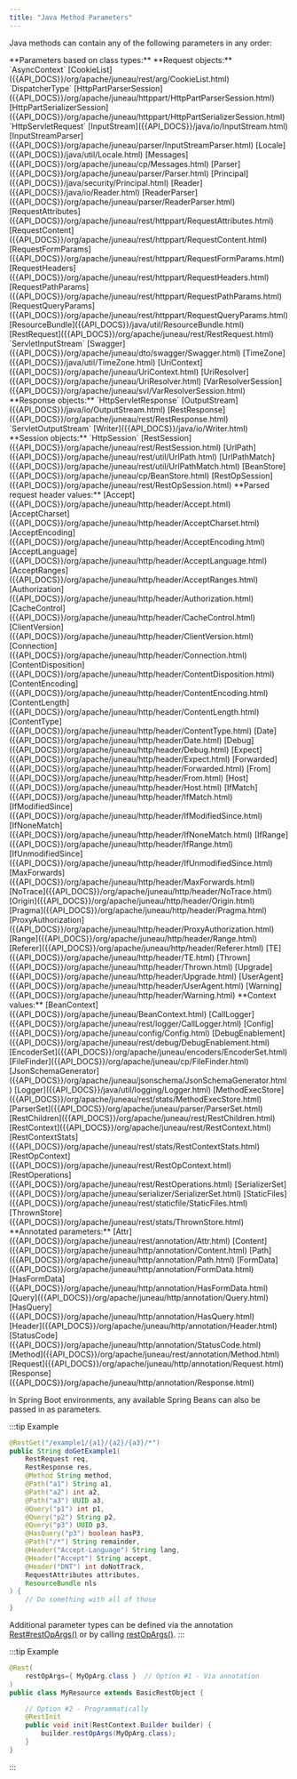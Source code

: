 ```yaml
---
title: "Java Method Parameters"
---
```


Java methods can contain any of the following parameters in any order:

<tree>
<node-0>**Parameters based on class types:**</node-0>
<node-1>**Request objects:**</node-1>
<node-2>`AsyncContext`</node-2>
<node-2><java-class>[CookieList]({{API_DOCS}}/org/apache/juneau/rest/arg/CookieList.html)</java-class></node-2>
<node-2>`DispatcherType`</node-2>
<node-2><java-class>[HttpPartParserSession]({{API_DOCS}}/org/apache/juneau/httppart/HttpPartParserSession.html)</java-class></node-2>
<node-2><java-class>[HttpPartSerializerSession]({{API_DOCS}}/org/apache/juneau/httppart/HttpPartSerializerSession.html)</java-class></node-2>
<node-2>`HttpServletRequest`</node-2>
<node-2><java-class>[InputStream]({{API_DOCS}}/java/io/InputStream.html)</java-class></node-2>
<node-2><java-class>[InputStreamParser]({{API_DOCS}}/org/apache/juneau/parser/InputStreamParser.html)</java-class></node-2>
<node-2><java-class>[Locale]({{API_DOCS}}/java/util/Locale.html)</java-class></node-2>
<node-2><java-class>[Messages]({{API_DOCS}}/org/apache/juneau/cp/Messages.html)</java-class></node-2>
<node-2><java-class>[Parser]({{API_DOCS}}/org/apache/juneau/parser/Parser.html)</java-class></node-2>
<node-2><java-class>[Principal]({{API_DOCS}}/java/security/Principal.html)</java-class></node-2>
<node-2><java-class>[Reader]({{API_DOCS}}/java/io/Reader.html)</java-class></node-2>
<node-2><java-class>[ReaderParser]({{API_DOCS}}/org/apache/juneau/parser/ReaderParser.html)</java-class></node-2>
<node-2><java-class>[RequestAttributes]({{API_DOCS}}/org/apache/juneau/rest/httppart/RequestAttributes.html)</java-class></node-2>
<node-2><java-class>[RequestContent]({{API_DOCS}}/org/apache/juneau/rest/httppart/RequestContent.html)</java-class></node-2>
<node-2><java-class>[RequestFormParams]({{API_DOCS}}/org/apache/juneau/rest/httppart/RequestFormParams.html)</java-class></node-2>
<node-2><java-class>[RequestHeaders]({{API_DOCS}}/org/apache/juneau/rest/httppart/RequestHeaders.html)</java-class></node-2>
<node-2><java-class>[RequestPathParams]({{API_DOCS}}/org/apache/juneau/rest/httppart/RequestPathParams.html)</java-class></node-2>
<node-2><java-class>[RequestQueryParams]({{API_DOCS}}/org/apache/juneau/rest/httppart/RequestQueryParams.html)</java-class></node-2>
<node-2><java-class>[ResourceBundle]({{API_DOCS}}/java/util/ResourceBundle.html)</java-class></node-2>
<node-2><java-class>[RestRequest]({{API_DOCS}}/org/apache/juneau/rest/RestRequest.html)</java-class></node-2>
<node-2>`ServletInputStream`</node-2>
<node-2><java-class>[Swagger]({{API_DOCS}}/org/apache/juneau/dto/swagger/Swagger.html)</java-class></node-2>
<node-2><java-class>[TimeZone]({{API_DOCS}}/java/util/TimeZone.html)</java-class></node-2>
<node-2><java-class>[UriContext]({{API_DOCS}}/org/apache/juneau/UriContext.html)</java-class></node-2>
<node-2><java-class>[UriResolver]({{API_DOCS}}/org/apache/juneau/UriResolver.html)</java-class></node-2>
<node-2><java-class>[VarResolverSession]({{API_DOCS}}/org/apache/juneau/svl/VarResolverSession.html)</java-class></node-2>
<node-1>**Response objects:**</node-1>
<node-2>`HttpServletResponse`</node-2>
<node-2><java-class>[OutputStream]({{API_DOCS}}/java/io/OutputStream.html)</java-class></node-2>
<node-2><java-class>[RestResponse]({{API_DOCS}}/org/apache/juneau/rest/RestResponse.html)</java-class></node-2>
<node-2>`ServletOutputStream`</node-2>
<node-2><java-class>[Writer]({{API_DOCS}}/java/io/Writer.html)</java-class></node-2>
<node-1>**Session objects:**</node-1>
<node-2>`HttpSession`</node-2>
<node-2><java-class>[RestSession]({{API_DOCS}}/org/apache/juneau/rest/RestSession.html)</java-class></node-2>
<node-2><java-class>[UrlPath]({{API_DOCS}}/org/apache/juneau/rest/util/UrlPath.html)</java-class></node-2>
<node-2><java-class>[UrlPathMatch]({{API_DOCS}}/org/apache/juneau/rest/util/UrlPathMatch.html)</java-class></node-2>
<node-2><java-class>[BeanStore]({{API_DOCS}}/org/apache/juneau/cp/BeanStore.html)</java-class></node-2>
<node-2><java-class>[RestOpSession]({{API_DOCS}}/org/apache/juneau/rest/RestOpSession.html)</java-class></node-2>
<node-1>**Parsed request header values:**</node-1>
<node-2><java-class>[Accept]({{API_DOCS}}/org/apache/juneau/http/header/Accept.html)</java-class></node-2>
<node-2><java-class>[AcceptCharset]({{API_DOCS}}/org/apache/juneau/http/header/AcceptCharset.html)</java-class></node-2>
<node-2><java-class>[AcceptEncoding]({{API_DOCS}}/org/apache/juneau/http/header/AcceptEncoding.html)</java-class></node-2>
<node-2><java-class>[AcceptLanguage]({{API_DOCS}}/org/apache/juneau/http/header/AcceptLanguage.html)</java-class></node-2>
<node-2><java-class>[AcceptRanges]({{API_DOCS}}/org/apache/juneau/http/header/AcceptRanges.html)</java-class></node-2>
<node-2><java-class>[Authorization]({{API_DOCS}}/org/apache/juneau/http/header/Authorization.html)</java-class></node-2>
<node-2><java-class>[CacheControl]({{API_DOCS}}/org/apache/juneau/http/header/CacheControl.html)</java-class></node-2>
<node-2><java-class>[ClientVersion]({{API_DOCS}}/org/apache/juneau/http/header/ClientVersion.html)</java-class></node-2>
<node-2><java-class>[Connection]({{API_DOCS}}/org/apache/juneau/http/header/Connection.html)</java-class></node-2>
<node-2><java-class>[ContentDisposition]({{API_DOCS}}/org/apache/juneau/http/header/ContentDisposition.html)</java-class></node-2>
<node-2><java-class>[ContentEncoding]({{API_DOCS}}/org/apache/juneau/http/header/ContentEncoding.html)</java-class></node-2>
<node-2><java-class>[ContentLength]({{API_DOCS}}/org/apache/juneau/http/header/ContentLength.html)</java-class></node-2>
<node-2><java-class>[ContentType]({{API_DOCS}}/org/apache/juneau/http/header/ContentType.html)</java-class></node-2>
<node-2><java-class>[Date]({{API_DOCS}}/org/apache/juneau/http/header/Date.html)</java-class></node-2>
<node-2><java-class>[Debug]({{API_DOCS}}/org/apache/juneau/http/header/Debug.html)</java-class></node-2>
<node-2><java-class>[Expect]({{API_DOCS}}/org/apache/juneau/http/header/Expect.html)</java-class></node-2>
<node-2><java-class>[Forwarded]({{API_DOCS}}/org/apache/juneau/http/header/Forwarded.html)</java-class></node-2>
<node-2><java-class>[From]({{API_DOCS}}/org/apache/juneau/http/header/From.html)</java-class></node-2>
<node-2><java-class>[Host]({{API_DOCS}}/org/apache/juneau/http/header/Host.html)</java-class></node-2>
<node-2><java-class>[IfMatch]({{API_DOCS}}/org/apache/juneau/http/header/IfMatch.html)</java-class></node-2>
<node-2><java-class>[IfModifiedSince]({{API_DOCS}}/org/apache/juneau/http/header/IfModifiedSince.html)</java-class></node-2>
<node-2><java-class>[IfNoneMatch]({{API_DOCS}}/org/apache/juneau/http/header/IfNoneMatch.html)</java-class></node-2>
<node-2><java-class>[IfRange]({{API_DOCS}}/org/apache/juneau/http/header/IfRange.html)</java-class></node-2>
<node-2><java-class>[IfUnmodifiedSince]({{API_DOCS}}/org/apache/juneau/http/header/IfUnmodifiedSince.html)</java-class></node-2>
<node-2><java-class>[MaxForwards]({{API_DOCS}}/org/apache/juneau/http/header/MaxForwards.html)</java-class></node-2>
<node-2><java-class>[NoTrace]({{API_DOCS}}/org/apache/juneau/http/header/NoTrace.html)</java-class></node-2>
<node-2><java-class>[Origin]({{API_DOCS}}/org/apache/juneau/http/header/Origin.html)</java-class></node-2>
<node-2><java-class>[Pragma]({{API_DOCS}}/org/apache/juneau/http/header/Pragma.html)</java-class></node-2>
<node-2><java-class>[ProxyAuthorization]({{API_DOCS}}/org/apache/juneau/http/header/ProxyAuthorization.html)</java-class></node-2>
<node-2><java-class>[Range]({{API_DOCS}}/org/apache/juneau/http/header/Range.html)</java-class></node-2>
<node-2><java-class>[Referer]({{API_DOCS}}/org/apache/juneau/http/header/Referer.html)</java-class></node-2>
<node-2><java-class>[TE]({{API_DOCS}}/org/apache/juneau/http/header/TE.html)</java-class></node-2>
<node-2><java-class>[Thrown]({{API_DOCS}}/org/apache/juneau/http/header/Thrown.html)</java-class></node-2>
<node-2><java-class>[Upgrade]({{API_DOCS}}/org/apache/juneau/http/header/Upgrade.html)</java-class></node-2>
<node-2><java-class>[UserAgent]({{API_DOCS}}/org/apache/juneau/http/header/UserAgent.html)</java-class></node-2>
<node-2><java-class>[Warning]({{API_DOCS}}/org/apache/juneau/http/header/Warning.html)</java-class></node-2>
<node-1>**Context values:**</node-1>
<node-2><java-class>[BeanContext]({{API_DOCS}}/org/apache/juneau/BeanContext.html)</java-class></node-2>
<node-2><java-class>[CallLogger]({{API_DOCS}}/org/apache/juneau/rest/logger/CallLogger.html)</java-class></node-2>
<node-2><java-class>[Config]({{API_DOCS}}/org/apache/juneau/config/Config.html)</java-class></node-2>
<node-2><java-class>[DebugEnablement]({{API_DOCS}}/org/apache/juneau/rest/debug/DebugEnablement.html)</java-class></node-2>
<node-2><java-class>[EncoderSet]({{API_DOCS}}/org/apache/juneau/encoders/EncoderSet.html)</java-class></node-2>
<node-2><java-class>[FileFinder]({{API_DOCS}}/org/apache/juneau/cp/FileFinder.html)</java-class></node-2>
<node-2><java-class>[JsonSchemaGenerator]({{API_DOCS}}/org/apache/juneau/jsonschema/JsonSchemaGenerator.html)</java-class></node-2>
<node-2><java-class>[Logger]({{API_DOCS}}/java/util/logging/Logger.html)</java-class></node-2>
<node-2><java-class>[MethodExecStore]({{API_DOCS}}/org/apache/juneau/rest/stats/MethodExecStore.html)</java-class></node-2>
<node-2><java-class>[ParserSet]({{API_DOCS}}/org/apache/juneau/parser/ParserSet.html)</java-class></node-2>
<node-2><java-class>[RestChildren]({{API_DOCS}}/org/apache/juneau/rest/RestChildren.html)</java-class></node-2>
<node-2><java-class>[RestContext]({{API_DOCS}}/org/apache/juneau/rest/RestContext.html)</java-class></node-2>
<node-2><java-class>[RestContextStats]({{API_DOCS}}/org/apache/juneau/rest/stats/RestContextStats.html)</java-class></node-2>
<node-2><java-class>[RestOpContext]({{API_DOCS}}/org/apache/juneau/rest/RestOpContext.html)</java-class></node-2>
<node-2><java-class>[RestOperations]({{API_DOCS}}/org/apache/juneau/rest/RestOperations.html)</java-class></node-2>
<node-2><java-class>[SerializerSet]({{API_DOCS}}/org/apache/juneau/serializer/SerializerSet.html)</java-class></node-2>
<node-2><java-class>[StaticFiles]({{API_DOCS}}/org/apache/juneau/rest/staticfile/StaticFiles.html)</java-class></node-2>
<node-2><java-class>[ThrownStore]({{API_DOCS}}/org/apache/juneau/rest/stats/ThrownStore.html)</java-class></node-2>
<node-0>**Annotated parameters:**</node-0>
<node-1><java-annotation>[Attr]({{API_DOCS}}/org/apache/juneau/rest/annotation/Attr.html)</java-annotation></node-1>
<node-1><java-annotation>[Content]({{API_DOCS}}/org/apache/juneau/http/annotation/Content.html)</java-annotation></node-1>
<node-1><java-annotation>[Path]({{API_DOCS}}/org/apache/juneau/http/annotation/Path.html)</java-annotation></node-1>
<node-1><java-annotation>[FormData]({{API_DOCS}}/org/apache/juneau/http/annotation/FormData.html)</java-annotation></node-1>
<node-1><java-annotation>[HasFormData]({{API_DOCS}}/org/apache/juneau/http/annotation/HasFormData.html)</java-annotation></node-1>
<node-1><java-annotation>[Query]({{API_DOCS}}/org/apache/juneau/http/annotation/Query.html)</java-annotation></node-1>
<node-1><java-annotation>[HasQuery]({{API_DOCS}}/org/apache/juneau/http/annotation/HasQuery.html)</java-annotation></node-1>
<node-1><java-annotation>[Header]({{API_DOCS}}/org/apache/juneau/http/annotation/Header.html)</java-annotation></node-1>
<node-1><java-annotation>[StatusCode]({{API_DOCS}}/org/apache/juneau/http/annotation/StatusCode.html)</java-annotation></node-1>
<node-1><java-annotation>[Method]({{API_DOCS}}/org/apache/juneau/rest/annotation/Method.html)</java-annotation></node-1>
<node-1><java-annotation>[Request]({{API_DOCS}}/org/apache/juneau/http/annotation/Request.html)</java-annotation></node-1>
<node-1><java-annotation>[Response]({{API_DOCS}}/org/apache/juneau/http/annotation/Response.html)</java-annotation></node-1>
</tree>

In Spring Boot environments, any available Spring Beans can also be passed in as parameters.

:::tip Example
```java
@RestGet("/example1/{a1}/{a2}/{a3}/*")
public String doGetExample1(
    RestRequest req,
    RestResponse res,
    @Method String method,
    @Path("a1") String a1,
    @Path("a2") int a2,
    @Path("a3") UUID a3,
    @Query("p1") int p1,
    @Query("p2") String p2,
    @Query("p3") UUID p3,
    @HasQuery("p3") boolean hasP3,
    @Path("/*") String remainder,
    @Header("Accept-Language") String lang,
    @Header("Accept") String accept,
    @Header("DNT") int doNotTrack,
    RequestAttributes attributes,
    ResourceBundle nls
) {
    // Do something with all of those
}
```

Additional parameter types can be defined via the annotation [Rest#restOpArgs()]({{API_DOCS}}/org/apache/juneau/rest/annotation/Rest.html#restOpArgs()) or by calling [restOpArgs()]({{API_DOCS}}/org/apache/juneau/rest/RestContext/Builder.html#restOpArgs(Class...)).
:::

:::tip Example
```java
@Rest(
    restOpArgs={ MyOpArg.class }  // Option #1 - Via annotation
)
public class MyResource extends BasicRestObject {

    // Option #2 - Programmatically
    @RestInit
    public void init(RestContext.Builder builder) {
        builder.restOpArgs(MyOpArg.class);
    }
}
```
:::